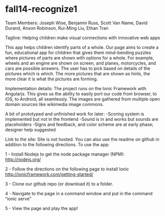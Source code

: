 fall14-recognize1
=================
Team Members:  Joseph Wise, Benjamin Russ, Scott Van Name, David Durand, Anson Robinson, Rui-Ming Liu, Ethan Tran

Tagline:  Helping children make visual connections with innovative web apps

This app helps children identify parts of a whole.  Our page aims to create a fun, educational app for children that gives them mind-bending puzzles where pictures of parts are shown with options for a whole.  For example, wheels and an engine are shown on screen, and planes, motorcycles, and cars are possible answers.  The user has to pick based on details of the pictures which is which.  The more pictures that are shown as hints, the more clear it is what the pictures are forming. 

Implementation details:
The project runs on the Ionic Framework with Angularjs.  This gives us the ability to easily port our code from browser, to iOS, to Android, all seamlessly.  The images are gathered from multiple open domain sources like wikimedia image commons. 

A bit of prototyped and unfinished work for later:
-Scoring system is implemented but not in the frontend
-Sound is in and works but sounds are placeholders
-Signs and feedback, and color scheme are at early phase; designer help suggested

Link to the site:
Site is not hosted.  You can also use the readme on github in addition to the following directions.
To use the app:

1 - Install Nodejs to get the node package manager (NPM):
http://nodejs.org/

2 - Follow the directions on the following page to install Ionic
http://ionicframework.com/getting-started/

3 - Clone our github repo (or download it) to a folder.

4 - Navigate to the page in a command window and put in the command “ionic serve”

5 - View the page and play the app! 